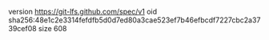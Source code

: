version https://git-lfs.github.com/spec/v1
oid sha256:48e1c2e3314fefdfb5d0d7ed80a3cae523ef7b46efbcdf7227cbc2a3739cef08
size 608
